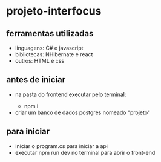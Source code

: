 # projeto-interfocus

<h2>ferramentas utilizadas</h2>
<ul>
  <li>linguagens: C# e javascript</li>
  <li>bibliotecas: NHibernate e react</li> 
  <li>outros: HTML e css</li>
</ul>

<h2>antes de iniciar</h2>

<ul>
  <li>na pasta do frontend executar pelo terminal:</li>
  <ul>
    <li>npm i</li>
  </ul>
  <li>criar um banco de dados postgres nomeado "projeto"</li>
</ul>

<h2>para iniciar</h2>

<ul>
  <li>iniciar o program.cs para iniciar a api</li>
  <li>executar npm run dev no terminal para abrir o front-end</li>
</ul>
